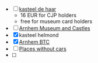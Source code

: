 - [ ] [kasteel de haar](https://www.kasteeldehaar.nl/)
	- 16 EUR for CJP holders
	- free for museum card holders
- [ ] [Arnhem Museum and Castles](Arnhem%20Museum%20and%20Castles.md)
- [x] kasteel helmond 
- [x] [Arnhem BTC](Arnhem%20BTC.md)
- [ ] [Places without cars](Places%20without%20cars.md)
- [ ] 
